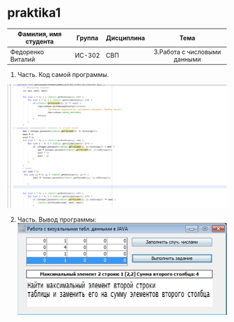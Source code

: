﻿# praktika1
| Фамилия, имя студента | Группа    | Дисциплина  |Тема                              
| --------------------- |:---------:| ------------|:--------------------------------:|
| Федоренко Виталий     | ИС-302    | СВП         |3.Работа с числовыми данными  |


1. Часть. Код самой программы. 


![ScreenShot](screenshot1.png)

2. Часть. Вывод программы:
![ScreenShot](screenshot.png)


